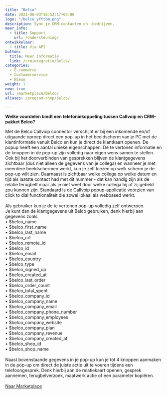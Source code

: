 ```yaml
---
title: "Belco"
date: 2021-06-03T16:52:17+05:00
logo: "/belco_yfttbm.png"
description: Sync je CRM-contacten en -bedrijven.
meer_info:
  - title: Support
    url: /ondersteuning/
ontwikkelaar:
  - title: Via API
button:
  title: Meer informatie
  link: /crmintegratie/Belco/
categories:
  - E-commerce
  - Customerservice
  - Nieuw
weight: 1
new: true
url: /marketplace/Belco/
aliases: /program-shop/belco/

---
```


**Welke voordelen biedt een telefoniekoppeling tussen Callvoip en CRM-pakket Belco?**

Met de Belco Callvoip connector verschijnt er bij een inkomende en/of uitgaande oproep direct een pop-up in het beeldscherm van je PC met de klantinformatie vanuit Belco en kun je direct de klantkaart openen.
De popup heeft een aantal unieke eigenschappen. De te vertonen informatie en de knoppen in de pop-up zijn volledig naar eigen wens samen te stellen. Ook bij het doorverbinden van gesprekken blijven de klantgegevens zichtbaar (dus niet alleen de gegevens van je collega) en wanneer je met meerdere beeldschermen werkt, kun je zelf kiezen op welk scherm je de pop-up wilt zien. Daarnaast is zichtbaar welke collega op welke datum en tijd als laatste contact had met dit nummer - dat kan handig zijn als de relatie terugbelt maar als je niet weet door welke collega hij of zij gebeld zou kunnen zijn. Standaard is de Callvoip popup-applicatie voorzien van click to dial functionaliteit die zowel lokaal als webbased werkt. <br>
<br>
Als gebruiker kun je de te vertonen pop-up volledig zelf ontwerpen. <br>
Je kunt dan de klantgegevens uit Belco gebruiken, denk hierbij aan gegevens zoals: <br>
• $belco_name <br>
• $belco_first_name <br>
• $belco_last_name <br>
• $belco_url <br>
• $belco_remote_id <br>
• $belco_id <br>
• $belco_email <br>
• $belco_country <br>
• $belco_type <br>
• $belco_signed_up <br>
• $belco_created_at <br>
• $belco_last_order <br>
• $belco_order_count <br>
• $belco_total_spent <br>
• $belco_company_id <br>
• $belco_company_name <br>
• $belco_company_email <br>
• $belco_company_phone_number <br>
• $belco_company_employees <br>
• $belco_company_website <br>
• $belco_company_plan <br>
• $belco_company_revenue <br>
• $belco_company_created_at <br>
• $belco_shop_id <br>
• $belco_shop_name <br>
 <br>
Naast bovenstaande gegevens in je pop-up kun je tot 4 knoppen aanmaken in de pop-up om direct de juiste actie uit te voeren tijdens een telefoongesprek. Denk hierbij aan de relatiekaart openen, gesprek aannemen, terugbelverzoek, maatwerk actie of een parameter kopiëren.<br><br><a href="/marketplace" class="button">Naar Marketplace</a>

